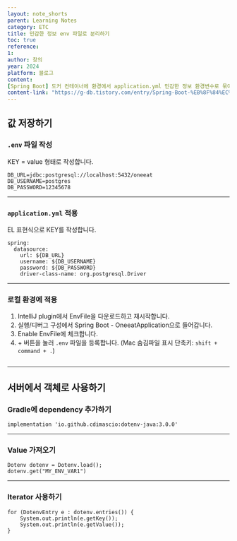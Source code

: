 ```yaml
---
layout: note_shorts
parent: Learning Notes
category: ETC
title: 민감한 정보 env 파일로 분리하기
toc: true
reference:
1:
author: 창의
year: 2024
platform: 블로그
content:
[Spring Boot] 도커 컨테이너에 환경에서 application.yml 민감한 정보 환경변수로 묶어내기
content-link: "https://g-db.tistory.com/entry/Spring-Boot-%EB%8F%84%EC%BB%A4-%EC%BB%A8%ED%85%8C%EC%9D%B4%EB%84%88%EC%97%90-%ED%99%98%EA%B2%BD%EC%97%90%EC%84%9C-applicationyml-%EB%AF%BC%EA%B0%90%ED%95%9C-%EC%A0%95%EB%B3%B4-%ED%99%98%EA%B2%BD%EB%B3%80%EC%88%98%EB%A1%9C-%EB%AC%B6%EC%96%B4%EB%82%B4%EA%B8%B0"
---
```


## 값 저장하기
### `.env` 파일 작성
KEY = value 형태로 작성합니다.

```
DB_URL=jdbc:postgresql://localhost:5432/oneeat
DB_USERNAME=postgres
DB_PASSWORD=12345678
```

---

### `application.yml` 적용
EL 표현식으로 KEY를 작성합니다.

```
spring:
  datasource:
    url: ${DB_URL}
    username: ${DB_USERNAME}
    password: ${DB_PASSWORD}
    driver-class-name: org.postgresql.Driver
```

---

### 로컬 환경에 적용
1. IntelliJ plugin에서 EnvFile을 다운로드하고 재시작합니다.
2. 실행/디버그 구성에서 Spring Boot - OneeatApplication으로 들어갑니다.
3. Enable EnvFile에 체크합니다.
4. \+ 버튼을 눌러 `.env` 파일을 등록합니다. (Mac 숨김파일 표시 단축키: `shift + command + .`)

<img class="cdn-img" id="intellij-env-적용.png">

---

## 서버에서 객체로 사용하기
### Gradle에 dependency 추가하기

```
implementation 'io.github.cdimascio:dotenv-java:3.0.0'
```

---

### Value 가져오기

```
Dotenv dotenv = Dotenv.load();
dotenv.get("MY_ENV_VAR1")
```

---

### Iterator 사용하기

```
for (DotenvEntry e : dotenv.entries()) {
    System.out.println(e.getKey());
    System.out.println(e.getValue());
}
```